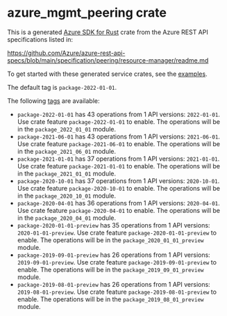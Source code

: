 # azure_mgmt_peering crate

This is a generated [Azure SDK for Rust](https://github.com/Azure/azure-sdk-for-rust) crate from the Azure REST API specifications listed in:

https://github.com/Azure/azure-rest-api-specs/blob/main/specification/peering/resource-manager/readme.md

To get started with these generated service crates, see the [examples](https://github.com/Azure/azure-sdk-for-rust/blob/main/services/README.md#examples).

The default tag is `package-2022-01-01`.

The following [tags](https://github.com/Azure/azure-sdk-for-rust/blob/main/services/tags.md) are available:

- `package-2022-01-01` has 43 operations from 1 API versions: `2022-01-01`. Use crate feature `package-2022-01-01` to enable. The operations will be in the `package_2022_01_01` module.
- `package-2021-06-01` has 43 operations from 1 API versions: `2021-06-01`. Use crate feature `package-2021-06-01` to enable. The operations will be in the `package_2021_06_01` module.
- `package-2021-01-01` has 37 operations from 1 API versions: `2021-01-01`. Use crate feature `package-2021-01-01` to enable. The operations will be in the `package_2021_01_01` module.
- `package-2020-10-01` has 37 operations from 1 API versions: `2020-10-01`. Use crate feature `package-2020-10-01` to enable. The operations will be in the `package_2020_10_01` module.
- `package-2020-04-01` has 36 operations from 1 API versions: `2020-04-01`. Use crate feature `package-2020-04-01` to enable. The operations will be in the `package_2020_04_01` module.
- `package-2020-01-01-preview` has 35 operations from 1 API versions: `2020-01-01-preview`. Use crate feature `package-2020-01-01-preview` to enable. The operations will be in the `package_2020_01_01_preview` module.
- `package-2019-09-01-preview` has 26 operations from 1 API versions: `2019-09-01-preview`. Use crate feature `package-2019-09-01-preview` to enable. The operations will be in the `package_2019_09_01_preview` module.
- `package-2019-08-01-preview` has 26 operations from 1 API versions: `2019-08-01-preview`. Use crate feature `package-2019-08-01-preview` to enable. The operations will be in the `package_2019_08_01_preview` module.